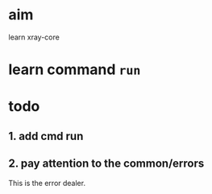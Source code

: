 # aim
learn xray-core

# learn command `run`

# todo
## 1. add cmd run

## 2. pay attention to the common/errors
This is the error dealer.